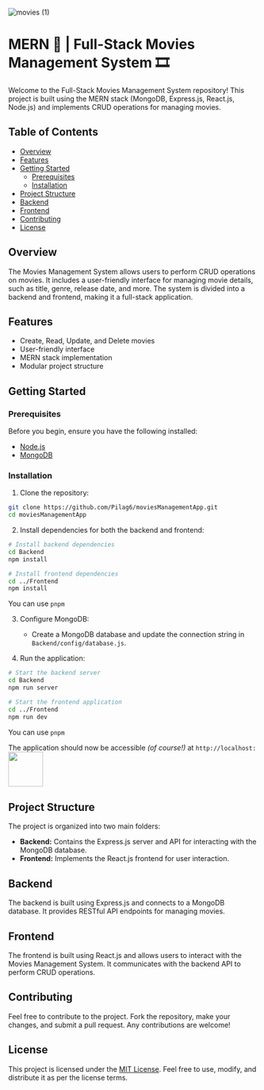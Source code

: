 ![movies (1)](https://github.com/Pilag6/moviesManagementApp/assets/79191808/d549cf27-4300-4d9d-943f-50524035bf5c)

# MERN 🎥 | Full-Stack Movies Management System 🎞️

Welcome to the Full-Stack Movies Management System repository! This project is built using the MERN stack (MongoDB, Express.js, React.js, Node.js) and implements CRUD operations for managing movies.

## Table of Contents

- [Overview](#overview)
- [Features](#features)
- [Getting Started](#getting-started)
  - [Prerequisites](#prerequisites)
  - [Installation](#installation)
- [Project Structure](#project-structure)
- [Backend](#backend)
- [Frontend](#frontend)
- [Contributing](#contributing)
- [License](#license)

## Overview

The Movies Management System allows users to perform CRUD operations on movies. It includes a user-friendly interface for managing movie details, such as title, genre, release date, and more. The system is divided into a backend and frontend, making it a full-stack application.

## Features

- Create, Read, Update, and Delete movies
- User-friendly interface
- MERN stack implementation
- Modular project structure

## Getting Started

### Prerequisites

Before you begin, ensure you have the following installed:

- [Node.js](https://nodejs.org/)
- [MongoDB](https://www.mongodb.com/try/download/community)

### Installation

1. Clone the repository:

```bash
git clone https://github.com/Pilag6/moviesManagementApp.git
cd moviesManagementApp
```

2. Install dependencies for both the backend and frontend:

```bash
# Install backend dependencies
cd Backend
npm install

# Install frontend dependencies
cd ../Frontend
npm install
```
You can use `pnpm`

3. Configure MongoDB:

   - Create a MongoDB database and update the connection string in `Backend/config/database.js`.

4. Run the application:

```bash
# Start the backend server
cd Backend
npm run server

# Start the frontend application
cd ../Frontend
npm run dev
```
You can use `pnpm`

The application should now be accessible *(of course!)* at `http://localhost:`<img src="https://github.com/Pilag6/moviesManagementApp/assets/79191808/7bf2d4ab-dde9-43dc-9d28-05b9017fca84" width="70"/> 

## Project Structure

The project is organized into two main folders:

- **Backend:** Contains the Express.js server and API for interacting with the MongoDB database.
- **Frontend:** Implements the React.js frontend for user interaction.

## Backend

The backend is built using Express.js and connects to a MongoDB database. It provides RESTful API endpoints for managing movies.

## Frontend

The frontend is built using React.js and allows users to interact with the Movies Management System. It communicates with the backend API to perform CRUD operations.

## Contributing

Feel free to contribute to the project. Fork the repository, make your changes, and submit a pull request. Any contributions are welcome!

## License

This project is licensed under the [MIT License](LICENSE). Feel free to use, modify, and distribute it as per the license terms.
